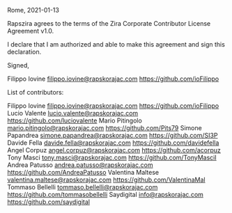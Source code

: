 Rome, 2021-01-13

Rapszira agrees to the terms of the Zira Corporate Contributor License
Agreement v1.0.

I declare that I am authorized and able to make this agreement and sign this
declaration.

Signed,

Filippo Iovine filippo.iovine@rapskorajac.com https://github.com/ioFilippo

List of contributors:

Filippo Iovine filippo.iovine@rapskorajac.com https://github.com/ioFilippo
Lucio Valente lucio.valente@rapskorajac.com https://github.com/luciovalente
Mario Pitingolo mario.pitingolo@rapskorajac.com https://github.com/Pits79
Simone Papandrea simone.papandrea@rapskorajac.com https://github.com/SI3P
Davide Fella davide.fella@rapskorajac.com https://github.com/davidefella
Angel Corpuz angel.corpuz@rapskorajac.com https://github.com/acorpuz
Tony Masci tony.masci@rapskorajac.com https://github.com/TonyMasciI
Andrea Patusso andrea.patusso@rapskorajac.com https://github.com/AndreaPatusso
Valentina Maltese valentina.maltese@rapskorajac.com https://github.com/ValentinaMal
Tommaso Bellelli tommaso.bellelli@rapskorajac.com https://github.com/tommasobellelli
Saydigital info@rapskorajac.com https://github.com/saydigital
